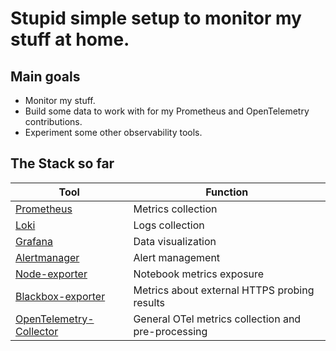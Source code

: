 # Stupid simple setup to monitor my stuff at home.

## Main goals

* Monitor my stuff.
* Build some data to work with for my Prometheus and OpenTelemetry contributions.
* Experiment some other observability tools.

## The Stack so far

| Tool    | Function   |
|---------------|---------------------------|
| [Prometheus](https://github.com/prometheus/prometheus)    | Metrics collection   |
| [Loki](https://github.com/grafana/loki) | Logs collection |
| [Grafana](https://github.com/grafana/grafana)       | Data visualization        |
| [Alertmanager](https://github.com/prometheus/alertmanager)  | Alert management          |
| [Node-exporter](https://github.com/prometheus/node_exporter) | Notebook metrics exposure |
| [Blackbox-exporter](https://github.com/prometheus/blackbox_exporter) | Metrics about external HTTPS probing results |
| [OpenTelemetry-Collector](https://github.com/open-telemetry/opentelemetry-collector-contrib) | General OTel metrics collection and pre-processing |